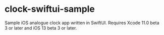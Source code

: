 # clock-swiftui-sample
Sample iOS analogue clock app written in SwiftUI. Requires Xcode 11.0 beta 3 or later and iOS 13 beta 3 or later.
